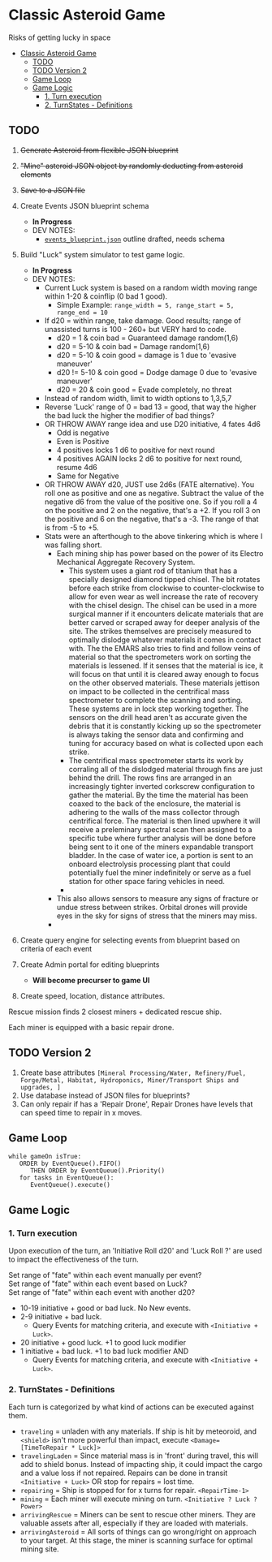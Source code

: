 # Classic Asteroid Game
Risks of getting lucky in space

- [Classic Asteroid Game](#classic-asteroid-game)
  - [TODO](#todo)
  - [TODO Version 2](#todo-version-2)
  - [Game Loop](#game-loop)
  - [Game Logic](#game-logic)
    - [1. Turn execution](#1-turn-execution)
    - [2. TurnStates - Definitions](#2-turnstates---definitions)

## TODO
1. ~~Generate Asteroid from flexible JSON blueprint~~
2. ~~"Mine" asteroid JSON object by randomly deducting from asteroid elements~~
3. ~~Save to a JSON file~~
4. Create Events JSON blueprint schema
   * **In Progress**
   * DEV NOTES:
      * [`events_blueprint.json`](data/events_blueprint.json) outline drafted, needs schema
5. Build "Luck" system simulator to test game logic.
   * **In Progress**
   * DEV NOTES:
      * Current Luck system is based on a random width moving range within 1-20 & coinflip (0 bad 1 good).
         * Simple Example:  `range_width = 5, range_start = 5, range_end = 10`
      * If d20 = within range, take damage.  Good results; range of unassisted turns is 100 - 260+ but VERY hard to code.
         * d20 = 1 & coin bad = Guaranteed damage random(1,6)
         * d20 = 5-10 & coin bad = Damage random(1,6)
         * d20 = 5-10 & coin good = damage is 1 due to 'evasive maneuver' 
         * d20 != 5-10 & coin good = Dodge damage 0 due to 'evasive maneuver'
         * d20 = 20 & coin good = Evade completely, no threat
      * Instead of random width, limit to width options to 1,3,5,7
      * Reverse 'Luck' range of 0 = bad 13 = good, that way the higher the bad luck the higher the modifier of bad things?
      * OR THROW AWAY range idea and use D20 initiative, 4 fates 4d6
         * Odd is negative
         * Even is Positive
         * 4 positives locks 1 d6 to positive for next round
         * 4 positives AGAIN locks 2 d6 to positive for next round, resume 4d6
         * Same for Negative
      * OR THROW AWAY d20, JUST use 2d6s (FATE alternative). You roll one as positive and one as negative. Subtract the value of the negative d6 from the value of the positive one. So if you roll a 4 on the positive and 2 on the negative, that's a +2. If you roll 3 on the positive and 6 on the negative, that's a -3.  The range of that is from -5 to +5. 
      * Stats were an afterthough to the above tinkering which is where I was falling short.
        * Each mining ship has power based on the power of its Electro Mechanical Aggregate Recovery System.  
          * This system uses a giant rod of titanium that has a specially designed diamond tipped chisel.  The bit rotates before each strike from clockwise to counter-clockwise to allow for even wear as well increase the rate of recovery with the chisel design.  The chisel can be used in a more surgical manner if it encounters delicate materials that are better carved or scraped away for deeper analysis of the site.  The strikes themselves are precisely measured to optimally dislodge whatever materials it comes in contact with.  The the EMARS also tries to find and follow veins of material so that the spectrometers work on sorting the materials is lessened.  If it senses that the material is ice, it will focus on that until it is cleared away enough to focus on the other observed materials.  These materials jettison on impact to be collected in the centrifical mass spectrometer to complete the scanning and sorting.  These systems are in lock step working together.  The sensors on the drill head aren't as accurate given the debris that it is constantly kicking up so the spectrometer is always taking the sensor data and confirming and tuning for accuracy based on what is collected upon each strike.
          * The centrifical mass spectrometer starts its work by corraling all of the dislodged material through fins are just behind the drill.  The rows fins are arranged in an increasingly tighter inverted corkscrew configuration to gather the material.  By the time the material has been coaxed to the back of the enclosure, the material is adhering to the walls of the mass collector through centrifical force.  The material is then lined upwhere it will receive a preleminary spectral scan then assigned to a specific tube where further analysis will be done before being sent to it one of the miners expandable transport bladder.  In the case of water ice, a portion is sent to an onboard electrolysis processing plant that could potentially fuel the miner indefinitely or serve as a fuel station for other space faring vehicles in need.  
          *  
        * This also allows sensors to measure any signs of fracture or undue stress between strikes.  Orbital drones will provide eyes in the sky for signs of stress that the miners may miss.
        * 

6. Create query engine for selecting events from blueprint based on criteria of each event
7. Create Admin portal for editing blueprints
   * **Will become precurser to game UI**
8. Create speed, location, distance attributes.


Rescue mission finds 2 closest miners + dedicated rescue ship.

Each miner is equipped with a basic repair drone.


## TODO Version 2
1. Create base attributes `[Mineral Processing/Water, Refinery/Fuel, Forge/Metal, Habitat, Hydroponics, Miner/Transport Ships and upgrades, ]`
2. Use database instead of JSON files for blueprints?
3. Can only repair if has a 'Repair Drone', Repair Drones have levels that can speed time to repair in x moves.

## Game Loop
   ```
   while gameOn isTrue:
      ORDER by EventQueue().FIFO()
         THEN ORDER by EventQueue().Priority()
      for tasks in EventQueue():
         EventQueue().execute()
   ```
## Game Logic

### 1. Turn execution  
   Upon execution of the turn, an 'Initiative Roll d20' and 'Luck Roll ?' are used to impact the effectiveness of the turn.  

Set range of "fate" within each event manually per event?  
Set range of "fate" within each event based on Luck?  
Set range of "fate" within each event with another d20?  

   * 10-19 initiative + good or bad luck. No New events.  
   * 2-9 initiative + bad luck. 
      * Query Events for matching criteria, and execute with `<Initiative + Luck>`.  
   * 20 initiative + good luck. +1 to good luck modifier
   * 1 initiative + bad luck. +1 to bad luck modifier AND
      * Query Events for matching criteria, and execute with `<Initiative + Luck>`.

### 2. TurnStates - Definitions
   Each turn is categorized by what kind of actions can be executed against them.  


   * `traveling` = unladen with any materials. If ship is hit by meteoroid, and `<shield>` isn't more powerful than impact, execute `<Damage=[TimeToRepair * Luck]>`
   * `travelingLaden` = Since material mass is in 'front' during travel, this will add to shield bonus.  Instead of impacting ship, it could impact the cargo and a value loss if not repaired.  Repairs can be done in transit `<Initiative + Luck>` OR stop for repairs = lost time.
   * `repairing` = Ship is stopped for for x turns for repair. `<RepairTime-1>`
   * `mining` = Each miner will execute mining on turn. `<Initiative ? Luck ? Power>`
   * `arrivingRescue` = Miners can be sent to rescue other miners.  They are valuable assets after all, especially if they are loaded with materials.
   * `arrivingAsteroid` = All sorts of things can go wrong/right on approach to your target. At this stage, the miner is scanning surface for optimal mining site.  